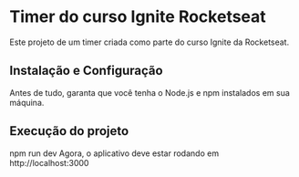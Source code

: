 # Timer do curso Ignite Rocketseat

Este projeto de um timer criada como parte do curso Ignite da Rocketseat.

## Instalação e Configuração

Antes de tudo, garanta que você tenha o Node.js e npm instalados em sua máquina.

## Execução do projeto

npm run dev
Agora, o aplicativo deve estar rodando em http://localhost:3000
